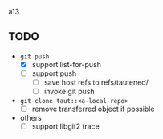 a13

## TODO

- `git push`
  - [x] support list-for-push
  - [ ] support push
    - [ ] save host refs to refs/tautened/
    - [ ] invoke git push
- `git clone taut::<a-local-repo>`
  - [ ] remove transferred object if possible
- others
  - [ ] support libgit2 trace